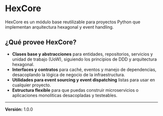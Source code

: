 # HexCore

HexCore es un módulo base reutilizable para proyectos Python que implementan arquitectura hexagonal y event handling.

## ¿Qué provee HexCore?

- **Clases base y abstracciones** para entidades, repositorios, servicios y unidad de trabajo (UoW), siguiendo los principios de DDD y arquitectura hexagonal.
- **Interfaces y contratos** para caché, eventos y manejo de dependencias, desacoplando la lógica de negocio de la infraestructura.
- **Utilidades para event sourcing y event dispatching** listas para usar en cualquier proyecto.
- **Estructura flexible** para que puedas construir microservicios o aplicaciones monolíticas desacopladas y testeables.

---

**Versión:** 1.0.0